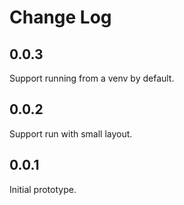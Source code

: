# Change Log

## 0.0.3

Support running from a venv by default.

## 0.0.2

Support run with small layout.

## 0.0.1

Initial prototype.